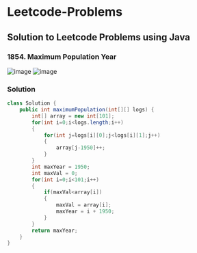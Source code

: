 # Leetcode-Problems
## Solution to Leetcode Problems using Java


### 1854. Maximum Population Year
![image](https://user-images.githubusercontent.com/91203793/231700428-63cd7755-87d1-477f-be10-a9e75bc919e2.png)
![image](https://user-images.githubusercontent.com/91203793/231700536-408d5c2f-a118-4e5e-bf4f-3d6ba654737c.png)


### Solution

```java
class Solution {
    public int maximumPopulation(int[][] logs) {
        int[] array = new int[101];
        for(int i=0;i<logs.length;i++)
        {
            for(int j=logs[i][0];j<logs[i][1];j++)
            {
                array[j-1950]++;
            }
        }
        int maxYear = 1950;
        int maxVal = 0;
        for(int i=0;i<101;i++)
        {
            if(maxVal<array[i])
            {
                maxVal = array[i];
                maxYear = i + 1950;
            }
        }
        return maxYear;
    }
}
```
